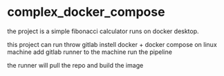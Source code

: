 # complex_docker_compose
the project is a simple fibonacci calculator
runs on docker desktop.


this project can run throw gitlab
instell docker + docker compose on linux machine
add gitlab runner to the machine
run the pipeline

the runner will pull the repo and build the image


